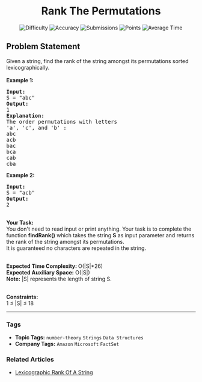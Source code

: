 <h1 align="center">Rank The Permutations</h1>

<p align="center">
  <img alt="Difficulty" title="Difficulty" src="https://custom-icon-badges.demolab.com/badge/Difficulty: Medium-1F222E?style=for-the-badge&logoColor=white&logo=fire"/>
  <img alt="Accuracy" title="Accuracy" src="https://custom-icon-badges.demolab.com/badge/Accuracy: 49.84%25-1F222E?style=for-the-badge&logoColor=white&logo=target"/>
  <img alt="Submissions" title="Submissions" src="https://custom-icon-badges.demolab.com/badge/Submissions: 11K+-1F222E?style=for-the-badge&logoColor=white&logo=repo"/>
  <img alt="Points" title="Points" src="https://custom-icon-badges.demolab.com/badge/Points: 4-1F222E?style=for-the-badge&logoColor=white&logo=award"/>
  <img alt="Average Time" title="Average Time" src="https://custom-icon-badges.demolab.com/badge/Average%20Time: 30m-1F222E?style=for-the-badge&logoColor=white&logo=clock"/>
</p>

## Problem Statement

Given a string, find the rank of the string amongst its permutations sorted lexicographically. <br><br><b>Example 1:</b>

<pre><b>Input:</b>
S = "abc"
<b>Output:</b>
1
<b>Explanation:</b>
The order permutations with letters 
'a', 'c', and 'b' : 
abc
acb
bac
bca
cab
cba</pre>

<b>Example 2:</b>

<pre><b>Input:</b>
S = "acb"
<b>Output:</b>
2
</pre>

<br><b>Your Task:</b><br>You don't need to read input or print anything. Your task is to complete the function <b>findRank()</b> which takes the string <b>S</b> as input parameter and returns the rank of the string amongst its permutations.<br>It is guaranteed no characters are repeated in the string.

<br><b>Expected Time Complexity: </b>O(|S|*26)<br><b>Expected Auxiliary Space:</b> O(|S|)<br><b>Note:</b> |S| represents the length of string S.

<br><b>Constraints:</b><br>1 ≤ |S| ≤ 18


<hr>

### Tags
- **Topic Tags:** `number-theory` `Strings` `Data Structures`
- **Company Tags:** `Amazon` `Microsoft` `FactSet`

### Related Articles
- [Lexicographic Rank Of A String](https://www.geeksforgeeks.org/lexicographic-rank-of-a-string/)
